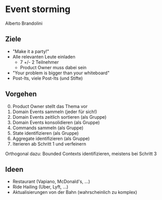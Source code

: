 # Event storming

Alberto Brandolini

## Ziele

- "Make it a party!"
- Alle relevanten Leute einladen
  - 7 +/- 2 Teilnehmer
  - Product Owner muss dabei sein
- "Your problem is bigger than your whiteboard"
- Post-Its, viele Post-Its (und Stifte)

## Vorgehen

0. Product Owner stellt das Thema vor
1. Domain Events sammeln (jeder für sich!)
2. Domain Events zeitlich sortieren (als Gruppe)
3. Domain Events konsolidieren (als Gruppe)
4. Commands sammeln (als Gruppe)
5. State identifizieren (als Gruppe)
6. Aggregate identifizieren (als Gruppe)
7. Iterieren ab Schritt 1 und verfeinern

Orthogonal dazu: Bounded Contexts identifizieren, meistens bei Schritt 3

## Ideen

- Restaurant (Vapiano, McDonald's, ...)
- Ride Hailing (Uber, Lyft, ...)
- Aktualisierungen von der Bahn (wahrscheinlich zu komplex)
